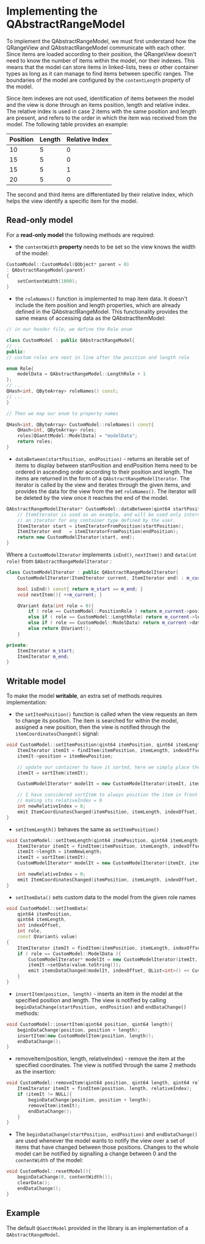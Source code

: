 # Implementing the  QAbstractRangeModel

To implement the QAbstractRangeModel, we must first understand how the QRangeView and QAbstractRangeModel
communicate with each other. Since items are loaded according to their position, the QRangeView doesn't 
need to know the number of items within the model, nor their indexes. This means that the model can store
items in linked-lists, trees or other container types as long as it can manage to find items between specific
ranges. The boundaries of the model are configured by the ```contentLength``` property of the model.

Since item indexes are not used, identification of items between the model and the view is done
through an items position, length and relative index. The relative index is used in case 2 items with the
same position and length are present, and refers to the order in which the item was received from the model.
The following table provides an example: 

 Position | Length | Relative Index
 -------- | ------ | --------------
 10       | 5      | 0
 15       | 5      | 0
 15       | 5      | 1
 20       | 5      | 0
 
The second and third items are differentiated by their relative index, which helps the view identify a specific
item for the model.


## Read-only model

For a **read-only model** the following methods are required:

 * the ```contentWidth``` **property** needs to be set so the view knows the width of the model:

```cpp
CustomModel::CustomModel(QObject* parent = 0)
: QAbstractRangeModel(parent)
{
	setContentWidth(1000);
}
```
 
 * the ```roleNames()``` function is implemented to map item data. It doesn't include the item position and length
   properties, which are already defined in the QAbstractRangeModel. This functionality provides the same means of 
   accessing data as the QAbstractItemModel:

```cpp
// in our header file, we define the Role enum

class CustomModel : public QAbstractRangeModel{
// ...
public:
// custom roles are next in line after the position and length role

enum Role{
    modelData = QAbstractRangeModel::LengthRole + 1
};
// ...
QHash<int, QByteArray> roleNames() const;
// ...
}
```

```cpp
// Then we map our enum to property names

QHash<int, QByteArray> CustomModel::roleNames() const{
    QHash<int, QByteArray> roles;
    roles[QGanttModel::ModelData] = "modelData";
    return roles;
}
```
  
 * ```dataBetween(startPosition, endPosition)``` - returns an iterable set of items to display between startPosition and endPosition
   Items need to be ordered in ascending order according to their position and length. The items are returned in the form
   of a ```QAbstractRangeModelIterator```. The iterator is called by the view and iterates through the given items, and provides the
   data for the view from the set ```roleNames()```. The iterator will be deleted by the view once it reaches the end of the model.
 
```cpp
QAbstractRangeModelIterator* CustomModel::dataBetween(qint64 startPosition, qint64 endPosition){
    // ItemIterator is used as an example, and will be used only internally by the CustomModelIterator to iterate items. This can be
    // an iterator for any container type defined by the user.
    ItemIterator start = itemIteratorFromPosition(startPosition);
    ItemIterator end   = itemIteratorFromPosition(endPosition);
    return new CustomModelIterator(start, end);
}
```

Where a ```CustomModelIterator``` implements ```isEnd()```, ```nextItem()``` and ```data(int role)``` from 
```QAbstractRangeModelIterator``` :

```cpp
class CustomModelIterator : public QAbstractRangeModelIterator{
    CustomModelIterator(ItemIterator current, ItemIterator end) : m_current(current), m_end(end){}

    bool isEnd() const{ return m_start == m_end; }
    void nextItem(){ ++m_current; }

    QVariant data(int role = 0){
        if ( role == CustomModel::PositionRole ) return m_current->position;
        else if ( role == CustomModel::LengthRole) return m_current->length;
        else if ( role == CustomModel::ModelData) return m_current->data;
        else return QVariant();
    }

private:
    ItemIterator m_start;
    ItemIterator m_end;
}
```


## Writable model

To make the model **writable**, an extra set of methods requires implementation:
 
 * the ```setItemPosition()``` function is called when the view requests an item to change its position. The item is 
 searched for within the model, assigned a new position, then the view is notified through the 
 ```itemCoordinatesChanged()``` signal:
 
```cpp
void CustomModel::setItemPosition(qint64 itemPosition, qint64 itemLength, int indexOffset, qint64 itemNewPosition){
    ItemIterator itemIt = findItem(itemPosition, itemLength, indexOffset);
    itemIt->position = itemNewPosition;

    // update our container to have it sorted, here we simply place the item to its new index
    itemIt = sortItem(itemIt);

    CustomModelIterator* modelIt = new CustomModelIterator(itemIt, itemIt + 1);

    // I have considered sortItem to always position the item in front of items with the same position and length,
    // making its relativeIndex = 0
    int newRelativeIndex = 0;
    emit ItemCoordinatesChanged(itemPosition, itemLength, indexOffset, modelIt, newRelativeIndex);
}
```

 * ```setItemLength()``` behaves the same as ```setItemPosition()```

```cpp
void CustomModel::setItemLength(qint64 itemPosition, qint64 itemLength, int indexOffset, qint64 itemNewLength){
    ItemIterator itemIt = findItem(itemPosition, itemLength, indexOffset);
    itemIt->length = itemNewLength;
    itemIt = sortItem(itemIt);
    CustomModelIterator* modelIt = new CustomModelIterator(itemIt, itemIt + 1);

    int newRelativeIndex = 0;
    emit ItemCoordinatesChanged(itemPosition, itemLength, indexOffset, modelIt, newRelativeIndex);
}
```
  
 * ```setItemData()``` sets custom data to the model from the given role names

```cpp
void CustomModel::setItemData(
    qint64 itemPosition,
    qint64 itemLength,
    int indexOffset,
    int role,
    const QVariant& value)
{
    ItemIterator itemIt = findItem(itemPosition, itemLength, indexOffset);
    if ( role == CustomModel::ModelData ){
        CustomModelIterator* modelIt = new CustomModelIterator(itemIt, itemIt + 1);
        itemIt->setData(value.toString());
        emit itemsDataChanged(modelIt, indexOffset, QList<int>() << CustomModel::ModelData)
    }
}
```
 
 * ```insertItem(position, length)``` - inserts an item in the model at the specified position and length. 
   The view is notified by calling ```beginDataChange(startPosition, endPosition)``` and 
   ```endDataChange()``` methods:
 
```cpp
void CustomModel::insertItem(qint64 position, qint64 length){
	beginDataChange(position, position + length);
	insertItem(new CustomModelItem(position, length));
	endDataChange();
}
```
 
 * removeItem(position, length, relativeIndex) - remove the item at the specified coordinates. The view is notified
 through the same 2 methods as the insertion:

```cpp
void CustomModel::removeItem(qint64 position, qint64 length, qint64 relativeIndex){
    ItemIterator itemIt = findItem(position, length, relativeIndex);
    if (itemIt != NULL){
		beginDataChange(position, position + length);
        removeItem(itemIt);
		endDataChange();
	}
}
```
  
  * The ```beginDataChange(startPosition, endPosition)``` and ```endDataChange()``` are used whenever the 
    model wants to notify the view over a set of items that have changed between those positions. Changes 
	to the whole model can be notified by signalling a change between 0 and the ```contentWidth``` of the model:
  
```cpp
void CustomModel::resetModel(){
	beginDataChange(0, contentWidth());
	clearData();
	endDataChange();
}
```

## Example

The default ```QGanttModel``` provided in the library is an implementation of a ```QAbstractRangeModel```.
